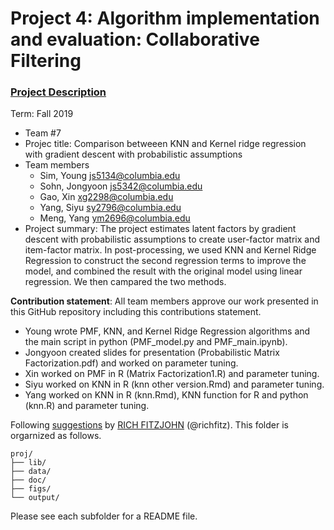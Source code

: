# Project 4: Algorithm implementation and evaluation: Collaborative Filtering

### [Project Description](doc/project4_desc.md)

Term: Fall 2019

+ Team #7 
+ Projec title: Comparison betweeen KNN and Kernel ridge regression with gradient descent with probabilistic assumptions
+ Team members
	+ Sim, Young js5134@columbia.edu
	+ Sohn, Jongyoon js5342@columbia.edu
	+ Gao, Xin xg2298@columbia.edu
	+ Yang, Siyu sy2796@columbia.edu
	+ Meng, Yang ym2696@columbia.edu
+ Project summary: The project estimates latent factors by gradient descent with probabilistic assumptions to create user-factor matrix and item-factor matrix. In post-processing, we used KNN and Kernel Ridge Regression to construct the second regression terms to improve the model, and combined the result with the original model using linear regression. We then campared the two methods.
	
**Contribution statement**: All team members approve our work presented in this GitHub repository including this contributions statement. 
+ Young wrote PMF, KNN, and Kernel Ridge Regression algorithms and the main script in python (PMF_model.py and PMF_main.ipynb).
+ Jongyoon created slides for presentation (Probabilistic Matrix Factorization.pdf) and worked on parameter tuning.
+ Xin worked on PMF in R (Matrix Factorization1.R) and parameter tuning.
+ Siyu worked on KNN in R (knn other version.Rmd) and parameter tuning.
+ Yang worked on KNN in R (knn.Rmd), KNN function for R and python (knn.R) and parameter tuning.

Following [suggestions](http://nicercode.github.io/blog/2013-04-05-projects/) by [RICH FITZJOHN](http://nicercode.github.io/about/#Team) (@richfitz). This folder is orgarnized as follows.

```
proj/
├── lib/
├── data/
├── doc/
├── figs/
└── output/
```

Please see each subfolder for a README file.
